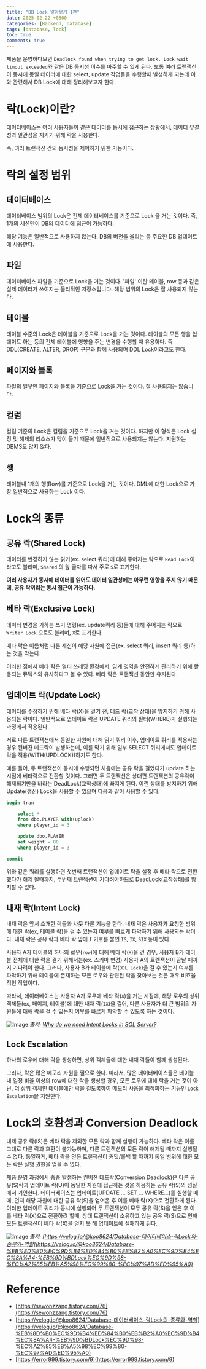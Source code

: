 ```yaml
---
title: "DB Lock 알아보기 1편"
date: 2025-02-22 +0800
categories: [Backend, Database]
tags: [database, lock]
toc: true
comments: true
---
```


제품을 운영하다보면 `Deadlock found when trying to get lock, Lock wait timout exceeded`와 같은 DB 동시성 이슈를 마주할 수 있게 된다. 보통 여러 트랜잭션이 동시에 동일 데이터에 대한 select, update 작업들을 수행할때 발생하게 되는데 이와 관련해서 DB Lock에 대해 정리해보고자 한다.

# 락(Lock)이란?
데이터베이스는 여러 사용자들이 같은 데이터를 동시에 접근하는 상황에서, 데이터 무결성과 일관성을 지키기 위해 락을 사용한다.

즉, 여러 트랜잭션 간의 동시성을 제어하기 위한 기능이다.

# 락의 설정 범위

## 데이터베이스
데이터베이스 범위의 Lock은 전체 데이터베이스를 기준으로 Lock 을 거는 것이다. 즉, 1개의 세션만이 DB의 데이터에 접근이 가능하다. 

해당 기능은 일반적으로 사용하지 않는다. DB의 버전을 올리는 등 주요한 DB 업데이트에 사용한다.

## 파일
데이터베이스 파일을 기준으로 Lock을 거는 것이다. '파일' 이란 테이블, row 등과 같은 실제 데이터가 쓰여지는 물리적인 저장소입니다. 해당 범위의 Lock은 잘 사용되지 않는다.

## 테이블
테이블 수준의 Lock은 테이블을 기준으로 Lock을 거는 것이다. 테이블의 모든 행을 업데이트 하는 등의 전체 테이블에 영향을 주는 변경을 수행할 때 유용하다. 즉 DDL(CREATE, ALTER, DROP) 구문과 함께 사용되며 DDL Lock이라고도 한다.

## 페이지와 블록
파일의 일부인 페이지와 블록을 기준으로 Lock을 거는 것이다. 잘 사용되지는 않습니다.

## 컬럼
컬럼 기준의 Lock은 컬럼을 기준으로 Lock을 거는 것이다. 하지만 이 형식은 Lock 설정 및 해제의 리소스가 많이 들기 때문에 일반적으로 사용되지는 않는다. 지원하는 DBMS도 많지 않다.

## 행
테이블내 1개의 행(Row)를 기준으로 Lock을 거는 것이다. DML에 대한 Lock으로 가장 일반적으로 사용하는 Lock 이다.

# Lock의 종류

## 공유 락(Shared Lock)
데이터를 변경하지 않는 읽기(ex. select 쿼리)에 대해 주어지는 락으로 `Read Lock`이라고도 불리며, `Shared` 의 앞 글자를 따서 주로 `S`로 표기한다.

**여러 사용자가 동시에 데이터를 읽어도 데이터 일관성에는 아무런 영향을 주지 않기 때문에, 공유 락끼리는 동시 접근이 가능하다.**

## 베타 락(Exclusive Lock)
데이터 변경을 가하는 쓰기 명령(ex. update쿼리 등)들에 대해 주어지는 락으로 `Writer Lock` 으로도 불리며, `X`로 표기한다.

베타 락은 이름처럼 다른 세션이 해당 자원에 접근(ex. select 쿼리, insert 쿼리 등)하는 것을 막는다.

이러한 점에서 베타 락은 멀티 쓰레딩 환경에서, 임계 영역을 안전하게 관리하기 위해 활용되는 뮤텍스와 유사하다고 볼 수 있다. 베타 락은 트랜잭션 동안만 유지된다.

## 업데이트 락(Update Lock)
데이터를 수정하기 위해 베타 락(X)을 걸기 전, 데드 락(교착 상태)을 방지하기 위해 사용되는 락이다. 일반적으로 업데이트 락은 UPDATE 쿼리의 필터(WHERE)가 실행되는 과정에서 적용된다.

서로 다른 트랜잭션에서 동일한 자원에 대해 읽기 쿼리 이후, 업데이트 쿼리를 적용하는 경우 컨버젼 데드락이 발생하는데, 이를 막기 위해 일부 SELECT 퀴리에서도 업데이트 락을 적용(WITH(UPDLOCK))하기도 한다.

예를 들어, 두 트랜잭션이 동시에 수행되면 처음에는 공유 락을 걸었다가 update 하는 시점에 베타락으로 전환할 것이다. 그러면 두 트랜잭션은 상대편 트랜잭션의 공유락이 해제되기만을 바라는 DeadLock(교착상태)에 빠지게 된다. 이런 상태를 방지하기 위해 Update(갱신) Lock을 사용할 수 있으며 다음과 같이 사용할 수 있다.

```sql
begin tran

    select *
    from dbo.PLAYER with(uplock)
    where player_id = 3

    update dbo.PLAYER
    set weight = 80
    where player_id = 3

commit
```

위와 같은 쿼리를 실행하면 첫번째 트랜잭션이 업데이트 락을 설정 후 베타 락으로 전환했다가 해제 될때까지, 두번째 트랜잭션이 기다려야하므로 DeadLock(교착상태)를 방지할 수 있다.

## 내재 락(Intent Lock)
내재 락은 앞서 소개한 락들과 사뭇 다른 기능을 한다. 내재 락은 사용자가 요청한 범위에 대한 락(ex, 테이블 락)을 걸 수 있는지 여부를 빠르게 파악하기 위해 사용되는 락이다. 내재 락은 공유 락과 베타 락 앞에 `I` 기호를 붙인 `IS`, `IX`, `SIX` 등이 있다.

사용자 A가 테이블의 하나의 로우(`row`)에 대해 베타 락(`X`)을 건 경우, 사용자 B가 테이블 전체에 대한 락을 걸기 위해서는(ex. 스키마 변경) 사용자 A의 트랜잭션이 끝날 때까지 기다려야 한다. 그러나, 사용자 B가 테이블에 락(`DDL Lock`)을 걸 수 있는지 여부를 파악하기 위해 테이블에 존재하는 모든 로우와 관련된 락을 찾아보는 것은 매우 비효율적인 작업이다.

따라서, 데이터베이스는 사용자 A가 로우에 베타 락(`X`)을 거는 시점에, 해당 로우의 상위 객체들(ex, 페이지, 테이블)에 대한 내재 락(`IX`)을 걸어, 다른 사용자가 더 큰 범위의 자원들에 대해 락을 걸 수 있는지 여부를 빠르게 파악할 수 있도록 하는 것이다.

![Image](https://github.com/user-attachments/assets/7543589c-42a3-4a35-a455-42d3d4f32b54)
_출처: [Why do we need Intent Locks in SQL Server?](https://www.sqlpassion.at/archive/2016/05/16/why-do-we-need-intent-locks-in-sql-server/)_

## Lock Escalation
하나의 로우에 대해 락을 생성하면, 상위 객체들에 대한 내재 락들이 함께 생성된다.

그러나, 락은 많은 메모리 자원을 필요로 한다. 따라서, 많은 데이터베이스들은 테이블 내 일정 비율 이상의 row에 대한 락을 생성할 경우, 모든 로우에 대해 락을 거는 것이 아닌, 더 상위 객체인 테이블에만 락을 걸도록하여 메모리 사용을 최적화하는 기능인 `Lock Escalation`을 지원한다.

# Lock의 호환성과 Conversion Deadlock
내제 공유 락(IS)은 베타 락을 제외한 모든 락과 함께 실행이 가능하다. 베타 락은 이름 그대로 다른 락과 호환이 불가능하며, 다른 트랜잭션의 모든 락이 해제될 때까지 실행될 수 없다. 동일하게, 베타 락을 얻은 트랜잭션이 커밋/롤백 할 때까지 동일 범위에 대한 모든 락은 실행 권한을 얻을 수 없다.

제품 운영 과정에서 종종 발생하는 컨버젼 데드락(Conversion Deadlock)은 다른 공유(S)락과 업데이트 락(U)이 동일한 자원에 접근하는 것을 허용하는 공유 락(S)의 성질에서 기인한다. 데이터베이스는 업데이트(UPDATE ... SET ... WHERE...)를 실행할 때에, 먼저 해당 자원에 대한 공유 락(S)을 얻어온 후 이를 베타 락(X)으로 전환하게 된다. 이러한 업데이트 쿼리가 동시에 실행되어 두 트랜잭션이 모두 공유 락(S)을 얻은 후 이를 베타 락(X)으로 전환하려 할때, 상대 트랜잭션이 소유하고 있는 공유 락(S)으로 인해 모든 트랜잭션이 베타 락(X)을 얻지 못 해 업데이트에 실패하게 된다.

![Image](https://github.com/user-attachments/assets/174d90cb-c346-4c14-b37f-6a10d771dc0e)
_출처: [https://velog.io/@koo8624/Database-데이터베이스-락Lock의-종류와-역할](https://velog.io/@koo8624/Database-%EB%8D%B0%EC%9D%B4%ED%84%B0%EB%B2%A0%EC%9D%B4%EC%8A%A4-%EB%9D%BDLock%EC%9D%98-%EC%A2%85%EB%A5%98%EC%99%80-%EC%97%AD%ED%95%A0)_

# Reference
- [https://sewonzzang.tistory.com/76](https://sewonzzang.tistory.com/76)
- [https://velog.io/@koo8624/Database-데이터베이스-락Lock의-종류와-역할](https://velog.io/@koo8624/Database-%EB%8D%B0%EC%9D%B4%ED%84%B0%EB%B2%A0%EC%9D%B4%EC%8A%A4-%EB%9D%BDLock%EC%9D%98-%EC%A2%85%EB%A5%98%EC%99%80-%EC%97%AD%ED%95%A0)
- [https://error999.tistory.com/9](https://error999.tistory.com/9)